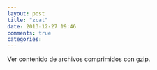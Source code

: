```yaml
---
layout: post
title: "zcat"
date: 2013-12-27 19:46
comments: true
categories: 
---
```

Ver contenido de archivos comprimidos con gzip.

